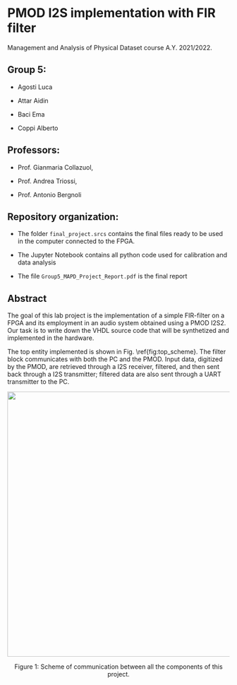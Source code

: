 # PMOD I2S implementation with FIR filter

Management and Analysis of Physical Dataset course A.Y. 2021/2022.

## Group 5:

- Agosti Luca
    
- Attar Aidin
    
- Baci Ema
    
- Coppi Alberto

## Professors:

- Prof. Gianmaria Collazuol,

- Prof. Andrea Triossi,

- Prof. Antonio Bergnoli

## Repository organization:
    
- The folder `final_project.srcs` contains the final files ready to be used in the computer connected to the FPGA.
    
- The Jupyter Notebook contains all python code used for calibration and data analysis
    
- The file `Group5_MAPD_Project_Report.pdf` is the final report

## Abstract

The goal of this lab project is the implementation of a simple FIR-filter on a FPGA and its employment in an audio system obtained using a PMOD I2S2. Our task is to write down the VHDL source code that will be synthetized and implemented in the hardware.

The top entity implemented is shown in Fig. \ref{fig:top_scheme}. The filter block communicates with both the PC and the PMOD. Input data, digitized by the PMOD, are retrieved through a I2S receiver, filtered, and then sent back through a I2S transmitter; filtered data are also sent through a UART transmitter to the PC.

<p align="center">
<img src="figures/schematic.png"  width="600"/> </p>
<p align="center">
Figure 1: Scheme of communication between all the components of this project.
